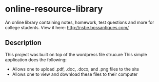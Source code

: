 # online-resource-library
An online library containing notes, homework, test questions and more for college students. View it here: http://nsbe.bossantiques.com/

## Description
This project was built on top of the wordpress file strucure 
This simple application does the following:
- Allows one to upload .pdf, .doc, .docx, and .png files to the site
- Allows one to view and download these files to their computer
  
